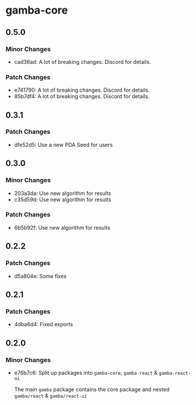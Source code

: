 # gamba-core

## 0.5.0

### Minor Changes

- cad36ad: A lot of breaking changes. Discord for details.

### Patch Changes

- e741790: A lot of breaking changes. Discord for details.
- 85b7df4: A lot of breaking changes. Discord for details.

## 0.3.1

### Patch Changes

- dfe52d5: Use a new PDA Seed for users

## 0.3.0

### Minor Changes

- 203a3da: Use new algorithm for results
- c35d59d: Use new algorithm for results

### Patch Changes

- 6b5b92f: Use new algorithm for results

## 0.2.2

### Patch Changes

- d5a804e: Some fixes

## 0.2.1

### Patch Changes

- 4dba6d4: Fixed exports

## 0.2.0

### Minor Changes

- e76b7c6: Split up packages into `gamba-core`, `gamba-react` & `gamba-react-ui`

  The main `gamba` package contains the core package and nested `gamba/react` & `gamba/react-ui`
